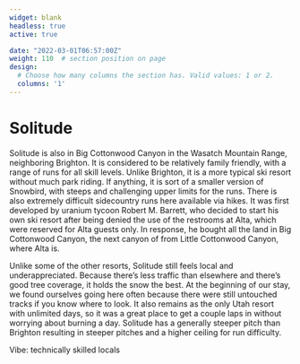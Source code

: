 ```yaml
---
widget: blank
headless: true
active: true

date: "2022-03-01T06:57:00Z"
weight: 110  # section position on page
design:
  # Choose how many columns the section has. Valid values: 1 or 2.
  columns: '1'
---
```


# Solitude
Solitude is also in Big Cottonwood Canyon in the Wasatch Mountain Range, neighboring Brighton. It is considered to be relatively family friendly, with a range of runs for all skill levels. Unlike Brighton, it is a more typical ski resort without much park riding. If anything, it is sort of a smaller version of Snowbird, with steeps and challenging upper limits for the runs. There is also extremely difficult sidecountry runs here available via hikes. It was first developed by uranium tycoon Robert M. Barrett, who decided to start his own ski resort after being denied the use of the restrooms at Alta, which were reserved for Alta guests only. In response, he bought all the land in Big Cottonwood Canyon, the next canyon of from Little Cottonwood Canyon, where Alta is. 

Unlike some of the other resorts, Solitude still feels local and underappreciated. Because there’s less traffic than elsewhere and there’s good tree coverage, it holds the snow the best. At the beginning of our stay, we found ourselves going here often because there were still untouched tracks if you know where to look. It also remains as the only Utah resort with unlimited days, so it was a great place to get a couple laps in without worrying about burning a day. Solitude has a generally steeper pitch than Brighton resulting in steeper pitches and a higher ceiling for run difficulty.  

Vibe: technically skilled locals 